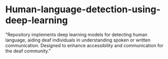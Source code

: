 # Human-language-detection-using-deep-learning
"Repository implements deep learning models for detecting human language, aiding deaf individuals in understanding spoken or written communication. Designed to enhance accessibility and communication for the deaf community."
